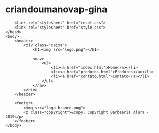 # criandoumanovap-gina
<!DOCTYPE html>
<html>
    <head>
        <meta charset="UTF-8">
        <title>Contato - Barbearia Alura</title>

        <link rel="stylesheet" href="reset.css">
        <link rel="stylesheet" href="style.css">
    </head>
    <body>
        <header>
            <div class="caixa">
                <h1><img src="logo.png"></h1>

                <nav>
                    <ul>
                        <li><a href="index.html">Home</a></li>
                        <li><a href="produtos.html">Produtos</a></li>
                        <li><a href="contato.html">Contato</a></li>
                    </ul>
                </nav>
            </div>
        </header>

        <footer>
            <img src="logo-branco.png">
            <p class="copyright">&copy; Copyright Barbearia Alura - 2019</p>
        </footer>
    </body>
</html>
